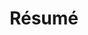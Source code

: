 ---
layout: page
title: Résumé
permalink: /resume/
redirect_from:
  - /Resume
  - /cv
  - /CV
redirect_to:
  - /docs/resume.pdf
---
